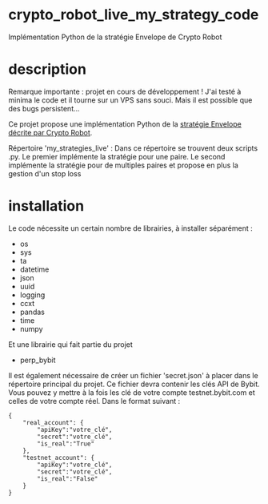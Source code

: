 # crypto_robot_live_my_strategy_code
Implémentation Python de la stratégie Envelope de Crypto Robot

# description
Remarque importante : projet en cours de développement ! J'ai testé à minima le code et il tourne sur un VPS sans souci. Mais il est possible que des bugs persistent...

Ce projet propose une implémentation Python de la [stratégie Envelope décrite par Crypto Robot](https://www.google.com/url?sa=t&rct=j&q=&esrc=s&source=web&cd=&cad=rja&uact=8&ved=2ahUKEwiTk4acscGAAxVQSfEDHZKECawQwqsBegQIExAF&url=https%3A%2F%2Fwww.youtube.com%2Fwatch%3Fv%3Dr0QsWRQYwlI&usg=AOvVaw3Kmf2ywEV5YvbDptSu0wjV&opi=89978449).

Répertoire 'my_strategies_live' :
Dans ce répertoire se trouvent deux scripts .py. Le premier implémente la stratégie pour une paire.
Le second implémente la stratégie pour de multiples paires et propose en plus la gestion d'un stop loss

# installation
Le code nécessite un certain nombre de librairies, à installer séparément :
- os
- sys
- ta
- datetime
- json
- uuid
- logging
- ccxt
- pandas
- time
- numpy

Et une librairie qui fait partie du projet
- perp_bybit

Il est également nécessaire de créer un fichier 'secret.json' à placer dans le répertoire principal du projet.
Ce fichier devra contenir les clés API de Bybit. Vous pouvez y mettre à la fois les clé de votre compte testnet.bybit.com
et celles de votre compte réel. Dans le format suivant :
```
{
    "real_account": {
        "apiKey":"votre_clé",
        "secret":"votre_clé",
        "is_real":"True"
    },
    "testnet_account": {
        "apiKey":"votre_clé",
        "secret":"votre_clé",
        "is_real":"False"
    }
}
```
